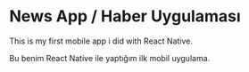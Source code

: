 # News App / Haber Uygulaması

This is my first mobile app i did with React Native.

Bu benim React Native ile yaptığım ilk mobil uygulama.
